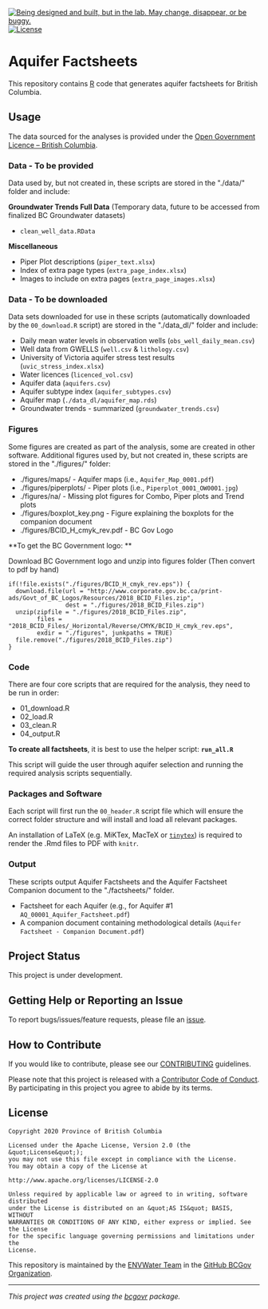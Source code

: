 <a id="devex-badge" rel="Exploration" href="https://github.com/BCDevExchange/assets/blob/master/README.md"><img alt="Being designed and built, but in the lab. May change, disappear, or be buggy." style="border-width:0" src="https://assets.bcdevexchange.org/images/badges/exploration.svg" title="Being designed and built, but in the lab. May change, disappear, or be buggy." /></a>[![License](https://img.shields.io/badge/License-Apache%202.0-blue.svg)](https://opensource.org/licenses/Apache-2.0)

# Aquifer Factsheets

This repository contains [R](http://www.r-project.org) code that generates aquifer factsheets for British Columbia. 

## Usage

The data sourced for the analyses is provided under the [Open Government Licence – British Columbia](http://www2.gov.bc.ca/gov/content?id=A519A56BC2BF44E4A008B33FCF527F61).

### Data - To be provided

Data used by, but not created in, these scripts are stored in the "./data/" folder and include:

**Groundwater Trends Full Data** (Temporary data, future to be accessed from finalized BC Groundwater datasets)  
- `clean_well_data.RData`

**Miscellaneous**  
- Piper Plot descriptions (`piper_text.xlsx`)
- Index of extra page types (`extra_page_index.xlsx`)
- Images to include on extra pages (`extra_page_images.xlsx`)

### Data - To be downloaded

Data sets downloaded for use in these scripts (automatically downloaded by the `00_download.R` script) are stored in the "./data_dl/" folder and include:

- Daily mean water levels in observation wells (`obs_well_daily_mean.csv`)
- Well data from GWELLS (`well.csv` & `lithology.csv`)
- University of Victoria aquifer stress test results (`uvic_stress_index.xlsx`)
- Water licences (`licenced_vol.csv`)
- Aquifer data (`aquifers.csv`)
- Aquifer subtype index (`aquifer_subtypes.csv`)
- Aquifer map (`./data_dl/aquifer_map.rds`)
- Groundwater trends - summarized (`groundwater_trends.csv`)

### Figures

Some figures are created as part of the analysis, some are created in other software. Additional figures used by, but not created in, these scripts are stored in the "./figures/" folder:  

- ./figures/maps/ - Aquifer maps (i.e., `Aquifer_Map_0001.pdf`)
- ./figures/piperplots/ - Piper plots (i.e., `Piperplot_0001_OW0001.jpg`)
- ./figures/na/ - Missing plot figures for Combo, Piper plots and Trend plots
- ./figures/boxplot_key.png - Figure explaining the boxplots for the companion document
- ./figures/BCID_H_cmyk_rev.pdf - BC Gov Logo

**To get the BC Government logo: **

Download BC Government logo and unzip into figures folder (Then convert to pdf by hand)
```
if(!file.exists("./figures/BCID_H_cmyk_rev.eps")) {
  download.file(url = "http://www.corporate.gov.bc.ca/print-ads/Govt_of_BC_Logos/Resources/2018_BCID_Files.zip",
                dest = "./figures/2018_BCID_Files.zip")
  unzip(zipfile = "./figures/2018_BCID_Files.zip",
        files = "2018_BCID_Files/_Horizontal/Reverse/CMYK/BCID_H_cmyk_rev.eps",
        exdir = "./figures", junkpaths = TRUE)
  file.remove("./figures/2018_BCID_Files.zip")
}
```

### Code

There are four core scripts that are required for the analysis, they need to be run in order:

- 01_download.R
- 02_load.R
- 03_clean.R
- 04_output.R

**To create all factsheets**, it is best to use the helper script: **`run_all.R`**

This script will guide the user through aquifer selection and running the required analysis scripts sequentially.


### Packages and Software

Each script will first run the `00_header.R` script file which will ensure the correct folder structure and will install and load all relevant packages. 

An installation of LaTeX (e.g. MiKTex, MacTeX or [`tinytex`](https://cran.r-project.org/web/packages/tinytex/index.html)) is required to render the .Rmd files to PDF with `knitr`.

### Output

These scripts output Aquifer Factsheets and the Aquifer Factsheet Companion document to the "./factsheets/" folder.

- Factsheet for each Aquifer (e.g., for Aquifer #1 `AQ_00001_Aquifer_Factsheet.pdf`)
- A companion document containing methodological details (`Aquifer Factsheet - Companion Document.pdf`)


## Project Status

This project is under development.


## Getting Help or Reporting an Issue

To report bugs/issues/feature requests, please file an [issue](https://github.com/bcgov/aquifer-factsheets/issues/).


## How to Contribute

If you would like to contribute, please see our [CONTRIBUTING](CONTRIBUTING.md) guidelines.

Please note that this project is released with a [Contributor Code of Conduct](CODE_OF_CONDUCT.md). By participating in this project you agree to abide by its terms.

## License

```
Copyright 2020 Province of British Columbia

Licensed under the Apache License, Version 2.0 (the &quot;License&quot;);
you may not use this file except in compliance with the License.
You may obtain a copy of the License at

http://www.apache.org/licenses/LICENSE-2.0

Unless required by applicable law or agreed to in writing, software distributed
under the License is distributed on an &quot;AS IS&quot; BASIS, WITHOUT
WARRANTIES OR CONDITIONS OF ANY KIND, either express or implied. See the License
for the specific language governing permissions and limitations under the
License.
```

This repository is maintained by the [ENVWater Team](https://github.com/orgs/bcgov/teams/envwater/members) in the [GitHub BCGov Organization](https://github.com/bcgov). 

---
*This project was created using the [bcgovr](https://github.com/bcgov/bcgovr) package.* 

